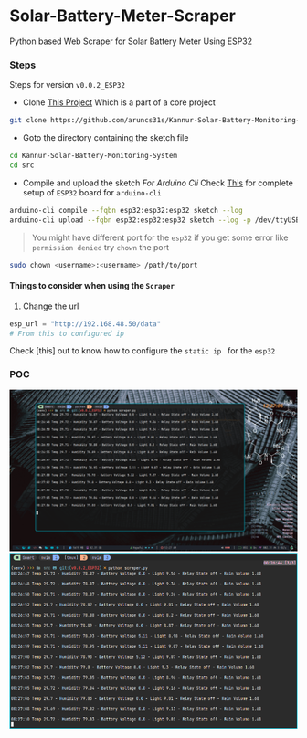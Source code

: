 # Solar-Battery-Meter-Scraper

Python based Web Scraper for Solar Battery Meter Using ESP32

### Steps

Steps for version `v0.0.2_ESP32`

- Clone [This Project](https://github.com/aruncs31s/Kannur-Solar-Battery-Monitoring-System) Which is a part of a core project

```bash
git clone https://github.com/aruncs31s/Kannur-Solar-Battery-Monitoring-System --recursive
```

- Goto the directory containing the sketch file

```bash
cd Kannur-Solar-Battery-Monitoring-System
cd src
```

- Compile and upload the sketch
  _For Arduino Cli_ Check [This](https://github.com/aruncs31s/Notes/blob/main/Coding/Embedded%20Programming/arduino_cli.md) for complete setup of `ESP32` board for `arduino-cli`

```bash
arduino-cli compile --fqbn esp32:esp32:esp32 sketch --log
arduino-cli upload --fqbn esp32:esp32:esp32 sketch --log -p /dev/ttyUSB0
```

> You might have different port for the `esp32`
> if you get some error like `permission denied` try `chown` the port

```bash
sudo chown <username>:<username> /path/to/port
```

#### Things to consider when using the `Scraper`

1. Change the url

```python
esp_url = "http://192.168.48.50/data"
# From this to configured ip
```

Check [this] out to know how to configure the `static ip ` for the `esp32`

### POC

![](./images/v0.0.2_ESP32.png?raw=true)
![](./images/v0.0.2_ESP32_2.png?raw=true)
